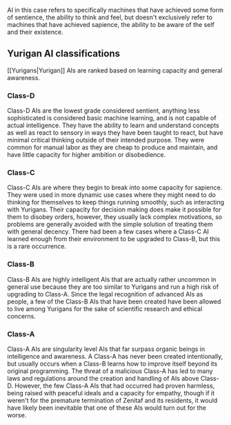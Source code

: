AI in this case refers to specifically machines that have achieved some form of sentience, the ability to think and feel, but doesn't exclusively refer to machines that have achieved sapience, the ability to be aware of the self and their existence.

## Yurigan AI classifications
[[Yurigans|Yurigan]] AIs are ranked based on learning capacity and general awareness.

### Class-D
Class-D AIs are the lowest grade considered sentient, anything less sophisticated is considered basic machine learning, and is not capable of actual intelligence. They have the ability to learn and understand concepts as well as react to sensory in ways they have been taught to react, but have minimal critical thinking outside of their intended purpose. They were common for manual labor as they are cheap to produce and maintain, and have little capacity for higher ambition or disobedience.

### Class-C
Class-C AIs are where they begin to break into some capacity for sapience. They were used in more dynamic use cases where they might need to do thinking for themselves to keep things running smoothly, such as interacting with Yurigans. Their capacity for decision making does make it possible for them to disobey orders, however, they usually lack complex motivations, so problems are generally avoided with the simple solution of treating them with general decency. There had been a few cases where a Class-C AI learned enough from their environment to be upgraded to Class-B, but this is a rare occurrence.

### Class-B
Class-B AIs are highly intelligent AIs that are actually rather uncommon in general use because they are too similar to Yurigans and run a high risk of upgrading to Class-A. Since the legal recognition of advanced AIs as people, a few of the Class-B AIs that have been created have been allowed to live among Yurigans for the sake of scientific research and ethical concerns.

### Class-A
Class-A AIs are singularity level AIs that far surpass organic beings in intelligence and awareness. A Class-A has never been created intentionally, but usually occurs when a Class-B learns how to improve itself beyond its original programming. The threat of a malicious Class-A has led to many laws and regulations around the creation and handling of AIs above Class-D. However, the few Class-A AIs that had occurred had proven harmless, being raised with peaceful ideals and a capacity for empathy, though if it weren't for the premature termination of Zenitaf and its residents, it would have likely been inevitable that one of these AIs would turn out for the worse.